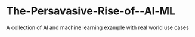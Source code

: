 # The-Persavasive-Rise-of--Al-ML
A collection of Al and machine learning example with real world use cases
